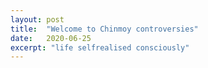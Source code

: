 ```yaml
---
layout: post
title:  "Welcome to Chinmoy controversies"
date:   2020-06-25
excerpt: "life selfrealised consciously"
---
```

